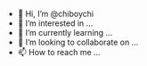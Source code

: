 - 👋 Hi, I’m @chiboychi
- 👀 I’m interested in ...
- 🌱 I’m currently learning ...
- 💞️ I’m looking to collaborate on ...
- 📫 How to reach me ...

<!---
chiboychi/chiboychi is a ✨ special ✨ repository because its `README.md` (this file) appears on your GitHub profile.
You can click the Preview link to take a look at your changes.
--->
